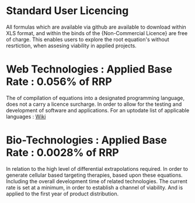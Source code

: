 # Standard User Licencing

All formulas which are available via github are available to download within XLS format, and within the binds of the {Non-Commercial Licence} are free of charge. 
This enables users to explore the root equation's without resrtiction, when assesing viability in applied projects.  

# Web Technologies : Applied Base Rate : 0.056% of RRP

The of compilation of equations into a designated programming language, does not a carry a licence surcharge. In order to allow for the testing and development of software and applications. For an uptodate list of applicable languages : [Wiki](https://en.wikipedia.org/wiki/List_of_programming_languages)

# Bio-Technologies : Applied Base Rate : 0.0028% of RRP

In relation to the high level of differential extrapolations required. In order to generate cellular based targeting therapies, based upon these equations. Including the overall development time of related technologies. The current rate is set at a minimum, in order to establish a channel of viability. And is applied to the first year of product distribution. 
